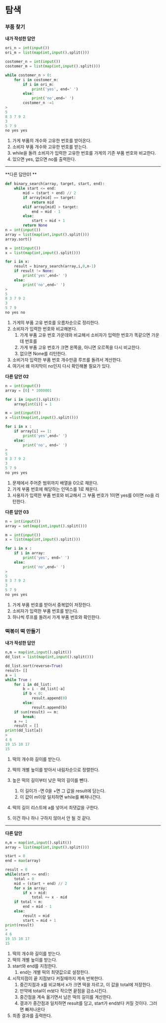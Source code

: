 # 탐색

### 부품 찾기

**내가 작성한 답안**

```python
ori_n = int(input())
ori_m = list(map(int,input().split()))

costomer_n = int(input())
costomer_m = list(map(int,input().split()))

while costomer_n > 0:
    for i in costomer_m:
        if i in ori_m:
            print('yes', end=' ')
        else:
            print('no',end=' ')
        costomer_n -=1
>
5
8 3 7 9 2
3
5 7 9
no yes yes 
```

1. 가게 부품의 개수와 고유한 번호를 받아온다.
2. 소비자 부품 개수와 고유한 번호를 받는다.
3. while을 돌려 소비자가 입력한 고유한 번호를 가게의 기존 부품 번호와 비교한다.
4. 있으면 yes, 없으면 no를 출력한다.

---

**다른 답안01 **

```python
def binary_search(array, target, start, end):
    while start <= end:
        mid = (start + end) // 2
        if array[mid] == target:
            return mid
        elif array[mid] > target:
            end = mid - 1
        else:
            start = mid + 1
        return None
n = int(input())
array = list(map(int,input().split()))
array.sort()

m = int(input())
x = list(map(int,input().split()))

for i in x:
    result = binary_search(array,i,0,n-1)
    if result != None:
        print('yes',end=' ')
    else:
        print('no',end=' ')
>
5
8 3 7 9 2
3
5 7 9
no yes no 
```

1. 가게의 부품 고유 번호를 오름차순으로 정리한다.
2. 소비자가 입력한 번호와 비교해본다.
   1. 가게 부품 고유 번호 가운데와 비교해서 소비자가 입력한 번호가 똑같으면 가운데 번호를
   2. 가게 부품 고유 번호가 크면 왼쪽을, 아니면 오르쪽을 다시 비교한다.
   3. 없으면 None를 리턴한다.
3. 소비가자 입력한 부품 번호 개수만큼 루프를 돌려서 계산한다.
4. 여기서 왜 마지막이 no인지 다시 확인해볼 필요가 있다.

**다른 답안 02**

```python
n = int(input())
array = [0] * 1000001

for i in input().split():
    array[int(i)] = 1

m = int(input())
x =list(map(int,input().split()))

for i in x :
    if array[i] == 1:
        print('yes',end=' ')
    else:
        print('no', end=' ')
>
5
8 3 7 9 2
3
5 7 9
no yes yes 
```

1. 문제에서 주어준 범위까지 배열을 0으로 채운다.
2. 가게 부품 번호에 해당하는 인덱스를 1로 채운다.
3. 사용자가 입력한 부품 번호와 비교해서 그 부품 번호가 1이면 yes를 0이면 no을 리턴한다.

**다른 답안 03**

```python
n = int(input())
array = set(map(int,input().split()))

m = int(input())
x = list(map(int,input().split()))

for i in x :
    if i in array:
        print('yes', end=' ')
    else:
        print('no',end=' ')
>
5
8 3 7 9 2
3
5 7 9
no yes yes 
```

1. 가게 부품 번호를 받아서 중복없이 저장한다.
2. 소비자가 입력한 부품 번호를 받는다.
3. 하나씩 루프를 돌려서 가게 부품 번호와 확인한다.

### 떡볶이 떡 만들기

**내가 작성한 답안**

```python
n,m = map(int,input().split())
dd_list = list(map(int,input().split()))

dd_list.sort(reverse=True)
result= []
a = 1
while True :
    for i in dd_list:
        b = i - dd_list[-a]
        if b < 0:
            result.append(0)
        else:
            result.append(b)
    if sum(result) == m:
        break;
    a += 1
    result = []
print(dd_list[a])
>
4 6
19 15 10 17
15
```

1. 떡의 개수와 길이를 받는다.
2. 떡의 개별 높이를 받아서 내림차순으로 정렬한다.

3. 높은 떡의 길이부터 낮은 떡의 길이를 뺀다.
   1. 이 길이가 -면 0을 +면 그 값을 result에 담는다.
   2. 이 값이 m이랑 일치하면 while를 빠져나간다.

4. 떡의 길이 리스트에 a를 넣어서 최댓값을 구한다.
5. 이건 하나 하나 구하지 않아서 안 될 것 같다.

---

**다른 답안**

```python
n,m = map(int,input().split())
array = list(map(int,input().split()))

start = 0
end = max(array)

result = 0
while(start <= end):
    total = 0
    mid = (start + end) // 2
    for x in array:
        if x > mid:
            total += x - mid
    if total < m:
        end = mid - 1
    else:
        result = mid
        start = mid + 1
print(result)
>
4 6
19 15 10 17
15
```

1. 떡의 개수와 길이를 받는다.
2. 떡의 개별 높이를 받는다.
3. start와 end를 지정한다.
   1. end는 개별 떡의 최댓값으로 설정한다.
4. 시작지점이 끝 지점보다 커질때까지 계속 반복한다.
   1. 중간지점과 x를 비교해서 x가 크면 떡을 자르고, 이 값을 total에 저장한다.
   2. 만약에 total이 m보다 작으면 끝점을 감소시킨다.
   3. 중간점을 계속 옮기면서 남은 떡의 길이를 계산한다.
   4. 결과가 중간점과 일치하면 result를 담고, start가 end보다 커질 것이다. 그러면 빠져나온다
5. 최종 결과를 출력한다.

